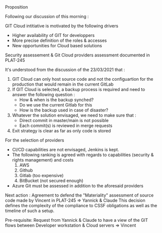 Proposition

Following our discussion of this morning : 

GIT Cloud intitiative is motivated by the following drivers
* Higher availability of GIT for developpers
* More precise definition of the roles & accesses
* New opportunities for Cloud based solutions

Security assessement & Git Cloud providers assessment documented in PLAT-245

It's understood from the discussion of the 23/03/2021 that :

1. GIT Cloud can only host source code and not the configuartion for the production that would remain in the current GitLab
2. If GIT Cloud is selected, a backup process is required and need to answer the following question :   
    * How & when is the backup synched?
    * Do we use the current Gitlab for this
    * How is the backup used in case of disaster?
3. Whatever the solution envisaged, we need to make sure that :
    * Direct commit in master/main is not possible 
    * Each commit(s) is reviewed in merge requests
4. Exit strategy is clear as far as only code is stored

For the selection of providers
* CI/CD capabilities are not envisaged, Jenkins is kept.
* The following ranking is agreed with regards to capabilities (security & rights management) and costs
    1. AWS
    2. Github
    3. Gitlab (too expensive)
    4. BitBucket (not secured enough)
* Azure Git must be assessed in addition to the aforesaid providers

Next action : Agreement to defend the "Materiality" assessment of source code made by Vincent in PLAT-245 => Yannick & Claude
This decision defines the complexity of the compliance to CSSF obligations as well as the timeline of such a setup.

Pre-requisite: Request from Yannick & Claude to have a view of the GIT flows between Developer workstation & Cloud servers => Vincent


